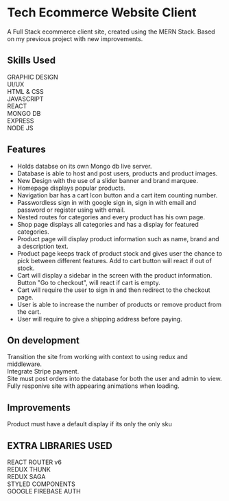 # Tech Ecommerce Website Client

A Full Stack ecommerce client site, created using the MERN Stack. Based on my previous project with new improvements.

## Skills Used

GRAPHIC DESIGN
</br>
UI/UX
</br>
HTML & CSS
</br>
JAVASCRIPT
</br>
REACT
</br>
MONGO DB
</br>
EXPRESS
</br>
NODE JS

## Features

- Holds databse on its own Mongo db live server.
- Database is able to host and post users, products and product images.
- New Design with the use of a slider banner and brand marquee.
- Homepage displays popular products.
- Navigation bar has a cart Icon button and a cart item counting number.
- Passwordless sign in with google sign in, sign in with email and password or register using with email.
- Nested routes for categories and every product has his own page.
- Shop page displays all categories and has a display for featured categories.
- Product page will display product information such as name, brand and a description text.
- Product page keeps track of product stock and gives user the chance to pick between different features. Add to cart button will react if out of stock.
- Cart will display a sidebar in the screen with the product information. Button "Go to checkout", will react if cart is empty.
- Cart will require the user to sign in and then redirect to the checkout page.
- User is able to increase the number of products or remove product from the cart.
- User will require to give a shipping address before paying.

## On development

Transition the site from working with context to using redux and middleware.
</br>
Integrate Stripe payment.
</br>
Site must post orders into the database for both the user and admin to view.
</br>
Fully responive site with appearing animations when loading.
</br>

## Improvements

Product must have a default display if its only the only sku

## EXTRA LIBRARIES USED

REACT ROUTER v6
</br>
REDUX THUNK
</br>
REDUX SAGA
</br>
STYLED COMPONENTS
</br>
GOOGLE FIREBASE AUTH
